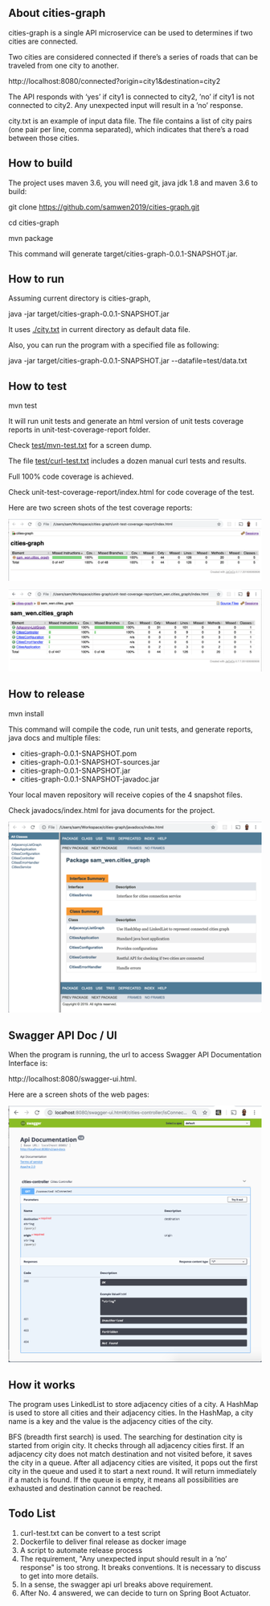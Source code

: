 About cities-graph
------------------

cities-graph is a single API microservice can be used to determines if two cities are connected.

Two cities are considered connected if there’s a series of roads that can be traveled from one city to another.

http://localhost:8080/connected?origin=city1&destination=city2

The API responds with ‘yes’ if city1 is connected to city2, ’no’ if city1 is not connected to city2. Any unexpected input will result in a ’no’ response.

city.txt is an example of input data file. The file contains a list of city pairs (one pair per line, comma separated), which indicates that there’s a road between those cities.

How to build 
-------------

The project uses maven 3.6, you will need git, java jdk 1.8 and maven 3.6 to build:

git clone https://github.com/samwen2019/cities-graph.git

cd cities-graph

mvn package

This command will generate target/cities-graph-0.0.1-SNAPSHOT.jar.

How to run
----------

Assuming current directory is cities-graph, 

java -jar target/cities-graph-0.0.1-SNAPSHOT.jar

It uses <a href="city.txt">./city.txt</a> in current directory as default data file.

Also, you can run the program with a specified file as following:

java -jar target/cities-graph-0.0.1-SNAPSHOT.jar --datafile=test/data.txt

How to test
------------

mvn test

It will run unit tests and generate an html version of unit tests coverage reports in unit-test-coverage-report folder.

Check <a href="test/mvn-test.txt">test/mvn-test.txt</a> for a screen dump.

The file <a href="test/curl-test.txt">test/curl-test.txt</a> includes a dozen manual curl tests and results.

Full 100% code coverage is achieved.

Check unit-test-coverage-report/index.html for code coverage of the test.

Here are two screen shots of the test coverage reports:

![jacoco-1.png](https://github.com/samwen2019/cities-graph/raw/master/unit-test-coverage-report/jacoco-1.png)

![jacoco-2.png](https://github.com/samwen2019/cities-graph/raw/master/unit-test-coverage-report/jacoco-2.png)

How to release
---------------

mvn install

This command will compile the code, run unit tests, and generate reports, java docs and multiple files:

- cities-graph-0.0.1-SNAPSHOT.pom
- cities-graph-0.0.1-SNAPSHOT-sources.jar
- cities-graph-0.0.1-SNAPSHOT.jar
- cities-graph-0.0.1-SNAPSHOT-javadoc.jar

Your local maven repository will receive copies of the 4 snapshot files.

Check javadocs/index.html for java documents for the project.

![javadocs.png](https://github.com/samwen2019/cities-graph/raw/master/javadocs/javadocs.png)

Swagger API Doc / UI
----------------------

When the program is running, the url to access Swagger API Documentation Interface is:

http://localhost:8080/swagger-ui.html.

Here are a screen shots of the web pages:

![swagger-page-1.png](https://github.com/samwen2019/cities-graph/raw/master/test/swagger-page-1.png)

How it works
------------

The program uses LinkedList to store adjacency cities of a city. A HashMap is used to store all cities and their adjacency cities. In the HashMap, a city name is a key and the value is the adjacency cities of the city.

BFS (breadth first search) is used. The searching for destination city is started from origin city. It checks through all adjacency cities first. If an adjacency city does not match destination and not visited before, it saves the city in a queue. After all adjacency cities are visited, it pops out the first city in the queue and used it to start a next round. It will return immediately if a match is found. If the queue is empty, it means all possibilities are exhausted and destination cannot be reached.

Todo List
----------

1. curl-test.txt can be convert to a test script
2. Dockerfile to deliver final release as docker image
3. A script to automate release process
4. The requirement, "Any unexpected input should result in a ’no’ response" is too strong. It breaks conventions. It is necessary to discuss to get into more details.
5. In a sense, the swagger api url breaks above requirement.
6. After No. 4 answered, we can decide to turn on Spring Boot Actuator.
